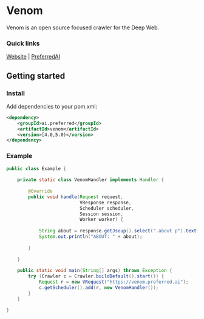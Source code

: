 # Venom

Venom is an open source focused crawler for the Deep Web.

### Quick links
[Website](https://venom.preferred.ai/) |
[PreferredAI](https://preferred.ai/)

## Getting started

### Install
Add dependencies to your pom.xml:
```xml
<dependency>
    <groupId>ai.preferred</groupId>
    <artifactId>venom</artifactId>
    <version>[4.0,5.0)</version>
</dependency>
```

### Example
```java
public class Example {
 
    private static class VenomHandler implements Handler {
 
        @Override
        public void handle(Request request,
                           VResponse response,
                           Scheduler scheduler,
                           Session session,
                           Worker worker) {
 
            String about = response.getJsoup().select(".about p").text();
            System.out.println("ABOUT: " + about);
 
        }
 
    }
 
    public static void main(String[] args) throws Exception {
        try (Crawler c = Crawler.buildDefault().start()) {
            Request r = new VRequest("https://venom.preferred.ai");
            c.getScheduler().add(r, new VenomHandler());
        }
    }
 
}
```



